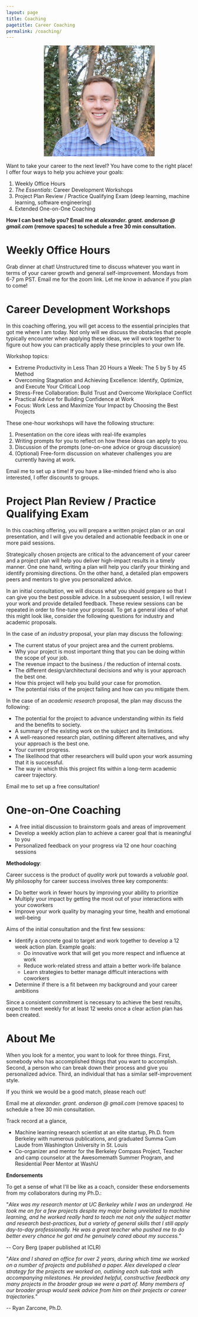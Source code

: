 ```yaml
---
layout: page
title: Coaching
pagetitle: Career Coaching
permalink: /coaching/
---
```


<p align="center">
<img src="/static/img/face_small.jpg" alt="alt text" width="300" height="300">
</p>

Want to take your career to the next level?  You have come to the right place!  I offer four ways to help you achieve your goals:
1. Weekly Office Hours
2. *The Essentials*: Career Development Workshops
3. Project Plan Review / Practice Qualifying Exam  (deep learning, machine learning, software engineering)
4. Extended One-on-One Coaching


**How I can best help you? Email me at *alexander. grant. anderson @ gmail.com* (remove spaces) to schedule a free 30 min consultation.**


# **Weekly Office Hours**

Grab dinner at chat!
Unstructured time to discuss whatever you want in terms of your career growth
and general self-improvement. Mondays from 6-7 pm PST. Email
me for the zoom link. Let me know in advance if you plan to come!

# **Career Development Workshops**

In this coaching offering, you will get access to the essential principles that
got me where I am today.  Not only will we discuss the obstacles
that people typically encounter when applying these ideas, we will work together to figure
out how you can practically apply these principles to your own life.

Workshop topics:
- Extreme Productivity in Less Than 20 Hours a Week: The 5 by 5 by 45 Method
- Overcoming Stagnation and Achieving Excellence: Identify, Optimize, and Execute Your Critical Loop
- Stress-Free Collaboration: Build Trust and Overcome Workplace Conflict
- Practical Advice for Building Confidence at Work
- Focus: Work Less and Maximize Your Impact by Choosing the Best Projects

These one-hour workshops will have the following structure:
1. Presentation on the core ideas with real-life examples
2. Writing prompts for you to reflect on how these ideas can apply to you.
3. Discussion of the prompts (one-on-one advice or group discussion)
4. (Optional) Free-form discussion on whatever challenges you are currently having at work.

Email me to set up a time!  If you have a like-minded friend who is also interested,
I offer discounts to groups.


# **Project Plan Review / Practice Qualifying Exam**

In this coaching offering, you will prepare a written project plan or an oral
presentation, and I will give you detailed and actionable feedback in one or
more paid sessions.

Strategically chosen projects are critical to the advancement of your career
and a project plan will help you deliver high-impact results in a timely manner.
One one hand, writing a plan will help you clarify your thinking and identify promising directions.
On the other hand, a detailed plan empowers peers and mentors to give you personalized advice.

In an initial consultation, we will discuss what you should prepare so that I
can give you the best possible advice. In a subsequent session, I will
review your work and provide detailed feedback. These review
sessions can be repeated in order to fine-tune your proposal. To get a general
idea of what this might look like, consider the following questions for
industry and academic proposals.

In the case of an *industry* proposal, your plan may discuss the
following:
- The current status of your project area and the current problems.
- Why your project is most important thing that you can be doing within the scope of your job.
- The revenue impact to the business / the reduction of internal costs.
- The different design/architectural decisions and why is your approach the best one.
- How this project will help you build your case for promotion.
- The potential risks of the project failing and how can you mitigate them.

In the case of an *academic research* proposal, the plan may discuss the following:
- The potential for the project to advance understanding within its
  field and the benefits to society.
- A summary of the existing work on the subject and its limitations.
- A well-reasoned research plan, outlining different alternatives, and why your
  approach is the best one.
- Your current progress.
- The likelihood that other researchers will build upon your work
  assuming that it is successful.
- The way in which this this project fits within a long-term academic career trajectory.

Email me to set up a free consultation!

# **One-on-One Coaching**
- A free initial discussion to brainstorm goals and areas of improvement
- Develop a weekly action plan to achieve a career goal that is meaningful to
  you
- Personalized feedback on your progress via 12 one hour coaching sessions


**Methodology**:

<!-- I'll send you my proprietary assessment to identify potential areas to work on. -->
Career success is the product of *quality work* put towards a *valuable goal*.
My philosophy for career success involves three key components:

- Do better work in fewer hours by improving your ability to prioritize
- Multiply your impact by getting the most out of your interactions with your coworkers
- Improve your work quality by managing your time, health and emotional well-being

Aims of the initial consultation and the first few sessions:
- Identify a concrete goal to target and work together to develop a 12 week
  action plan. Example goals:
    - Do innovative work that will get you more respect and influence at work
    - Reduce work-related stress and attain a better work-life balance
    - Learn strategies to better manage difficult interactions with coworkers
- Determine if there is a fit between my background and your career ambitions


Since a consistent commitment is necessary to achieve the best results, expect to meet weekly for
at least 12 weeks once a clear action plan has been created.



# **About Me**

When you look for a mentor, you want to look for three things. First,
somebody who has accomplished things that you want to accomplish. Second,
a person who can break down their process and give you personalized advice.
Third, an individual that has a similar self-improvement style.

If you think we would be a good match, please reach out!

Email me at *alexander. grant. anderson @ gmail.com* (remove spaces) to schedule a free 30 min consultation.


Track record at a glance,
- Machine learning research scientist at an elite startup, Ph.D. from Berkeley
  with numerous publications, and graduated Summa Cum Laude from Washington
  University in St. Louis
- Co-organizer and mentor for the Berkeley Compass Project, Teacher and camp
  counselor at the Awesomemath Summer Program, and Residential Peer Mentor at
  WashU

**Endorsements**

To get a sense of what I'll be like as a coach, consider these endorsements
from my collaborators during my Ph.D.:

"*Alex was my research mentor at UC Berkeley while I was an undergrad. He took
me on for a few projects despite my major being unrelated to machine learning,
and he worked really hard to teach me not only the subject matter and research
best-practices, but a variety of general skills that I still apply day-to-day
professionally. He was a great teacher who pushed me to do better every chance
he got and he genuinely cared about my success.*"

-- Cory Berg  (paper published at ICLR)


"*Alex and I shared an office for over 2 years, during which time we worked on a
number of projects and published a paper.
Alex developed a clear strategy for the projects we worked on, outlining each
sub-task with accompanying milestones.
He provided helpful, constructive feedback any many projects in the broader
group we were a part of.
Many members of our broader group would seek advice from him on their projects
or career trajectories.*"

-- Ryan Zarcone, Ph.D.
